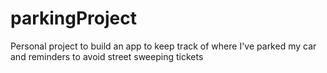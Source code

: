 # parkingProject
Personal project to build an app to keep track of where I've parked my car and reminders to avoid street sweeping tickets
